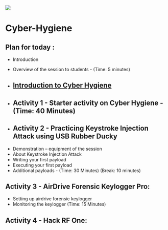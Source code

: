 ![](https://github.com/CS-Outreach-Session/Cyber-Hygiene/blob/main/images/ysj_HIoT.PNG)
# Cyber-Hygiene

## Plan for today :
* Introduction 
* Overview of the session to students - (Time: 5 minutes)

* ## [Introduction to Cyber Hygiene](https://github.com/CS-Outreach-Session/Cyber-Hygiene/tree/main/Introduction%20to%20Cyber%20Hygiene#what-is-cyber-hygiene-)
 - ## Activity 1 - Starter activity on Cyber Hygiene - (Time: 40 Minutes)
 - ## Activity 2 - Practicing Keystroke Injection Attack using USB Rubber Ducky
* Demonstration – equipment of the session
* About Keystroke Injection Attack
* Writing your first payload
* Executing your first payload
*	Additional payloads - (Time: 30 Minutes)
(Break: 10 minutes)
## Activity 3 - AirDrive Forensic Keylogger Pro:
*	Setting up airdrive forensic keylogger
*	Monitoring the keylogger
(Time: 15 Minutes)
## Activity 4 - Hack RF One:
